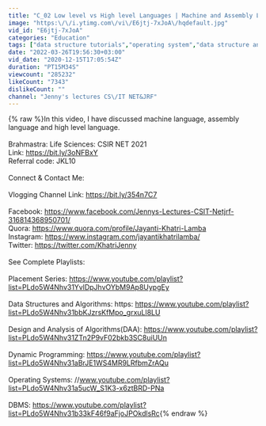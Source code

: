 ```yaml
---
title: "C_02 Low level vs High level Languages | Machine and Assembly Language | Programming in C"
image: "https:\/\/i.ytimg.com\/vi\/E6jtj-7xJoA\/hqdefault.jpg"
vid_id: "E6jtj-7xJoA"
categories: "Education"
tags: ["data structure tutorials","operating system","data structure and algorithms"]
date: "2022-03-26T19:56:30+03:00"
vid_date: "2020-12-15T17:05:54Z"
duration: "PT15M34S"
viewcount: "285232"
likeCount: "7343"
dislikeCount: ""
channel: "Jenny's lectures CS\/IT NET&JRF"
---
```

{% raw %}In this video, I have discussed machine language, assembly language and high level language.<br /><br />Brahmastra: Life Sciences: CSIR NET 2021<br />Link: <a rel="nofollow" target="blank" href="https://bit.ly/3oNFBxY">https://bit.ly/3oNFBxY</a><br />Referral code: JKL10<br /><br />Connect &amp; Contact Me:<br /><br />Vlogging Channel Link: <a rel="nofollow" target="blank" href="https://bit.ly/354n7C7">https://bit.ly/354n7C7</a><br /><br />Facebook: <a rel="nofollow" target="blank" href="https://www.facebook.com/Jennys-Lectures-CSIT-Netjrf-316814368950701/">https://www.facebook.com/Jennys-Lectures-CSIT-Netjrf-316814368950701/</a><br />Quora: <a rel="nofollow" target="blank" href="https://www.quora.com/profile/Jayanti-Khatri-Lamba">https://www.quora.com/profile/Jayanti-Khatri-Lamba</a><br />Instagram: <a rel="nofollow" target="blank" href="https://www.instagram.com/jayantikhatrilamba/">https://www.instagram.com/jayantikhatrilamba/</a><br />Twitter: <a rel="nofollow" target="blank" href="https://twitter.com/KhatriJenny">https://twitter.com/KhatriJenny</a><br /><br />See Complete Playlists:<br /><br />Placement Series: <a rel="nofollow" target="blank" href="https://www.youtube.com/playlist?list=PLdo5W4Nhv31YvlDpJhvOYbM9Ap8UypgEy">https://www.youtube.com/playlist?list=PLdo5W4Nhv31YvlDpJhvOYbM9Ap8UypgEy</a><br /><br />Data Structures and Algorithms: https: <a rel="nofollow" target="blank" href="https://www.youtube.com/playlist?list=PLdo5W4Nhv31bbKJzrsKfMpo_grxuLl8LU">https://www.youtube.com/playlist?list=PLdo5W4Nhv31bbKJzrsKfMpo_grxuLl8LU</a><br /><br />Design and Analysis of Algorithms(DAA): <a rel="nofollow" target="blank" href="https://www.youtube.com/playlist?list=PLdo5W4Nhv31ZTn2P9vF02bkb3SC8uiUUn">https://www.youtube.com/playlist?list=PLdo5W4Nhv31ZTn2P9vF02bkb3SC8uiUUn</a><br /><br />Dynamic Programming: <a rel="nofollow" target="blank" href="https://www.youtube.com/playlist?list=PLdo5W4Nhv31aBrJE1WS4MR9LRfbmZrAQu">https://www.youtube.com/playlist?list=PLdo5W4Nhv31aBrJE1WS4MR9LRfbmZrAQu</a><br /><br />Operating Systems: //www.youtube.com/playlist?list=PLdo5W4Nhv31a5ucW_S1K3-x6ztBRD-PNa<br /><br />DBMS: <a rel="nofollow" target="blank" href="https://www.youtube.com/playlist?list=PLdo5W4Nhv31b33kF46f9aFjoJPOkdlsRc">https://www.youtube.com/playlist?list=PLdo5W4Nhv31b33kF46f9aFjoJPOkdlsRc</a>{% endraw %}
